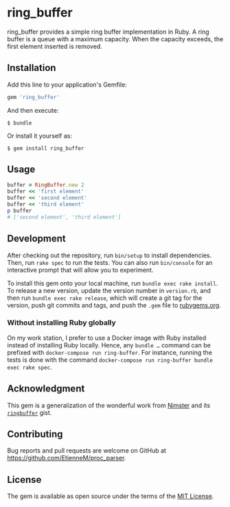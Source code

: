 # ring_buffer

ring_buffer provides a simple ring buffer implementation in Ruby. A ring buffer
is a queue with a maximum capacity. When the capacity exceeds, the first
element inserted is removed.

## Installation

Add this line to your application's Gemfile:

```ruby
gem 'ring_buffer'
```

And then execute:

    $ bundle

Or install it yourself as:

    $ gem install ring_buffer

## Usage

```ruby
buffer = RingBuffer.new 2
buffer << 'first element'
buffer << 'second element'
buffer << 'third element'
p buffer
# ['second element', 'third element']
```

## Development

After checking out the repository, run `bin/setup` to install dependencies.
Then, run `rake spec` to run the tests. You can also run `bin/console` for an
interactive prompt that will allow you to experiment.

To install this gem onto your local machine, run `bundle exec rake install`. To
release a new version, update the version number in `version.rb`, and then run
`bundle exec rake release`, which will create a git tag for the version, push
git commits and tags, and push the `.gem` file to
[rubygems.org](https://rubygems.org).

### Without installing Ruby globally

On my work station, I prefer to use a Docker image with Ruby installed instead
of installing Ruby locally. Hence, any `bundle …` command can be prefixed with
`docker-compose run ring-buffer`. For instance, running the tests is done with
the command `docker-compose run ring-buffer bundle exec rake spec`.

## Acknowledgment

This gem is a generalization of the wonderful work from
[Nimster](https://github.com/Nimster/) and its
[`ringbuffer`](https://gist.github.com/Nimster/4078106#file-ringbuffer-rb)
gist.

## Contributing

Bug reports and pull requests are welcome on GitHub at
https://github.com/EtienneM/proc_parser.

## License

The gem is available as open source under the terms of the [MIT
License](http://opensource.org/licenses/MIT).
